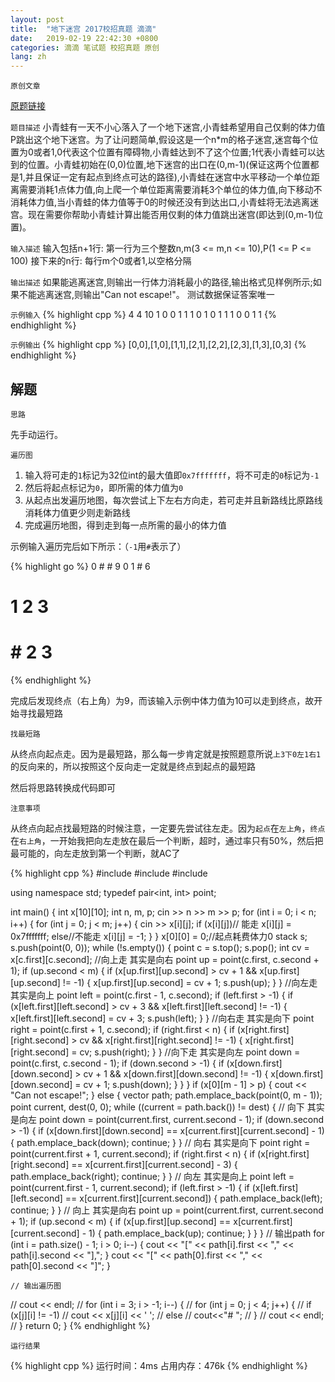 ```yaml
---
layout: post
title:  "地下迷宫 2017校招真题 滴滴"
date:   2019-02-19 22:42:30 +0800
categories: 滴滴 笔试题 校招真题 原创
lang: zh
---
```


<!--引用数学表达式js脚本-->
<script src="https://cdn.bootcss.com/mathjax/2.7.5/latest.js"></script>

`原创文章`

[原题链接](https://www.nowcoder.com/practice/571cfbe764824f03b5c0bfd2eb0a8ddf)

`题目描述`
小青蛙有一天不小心落入了一个地下迷宫,小青蛙希望用自己仅剩的体力值P跳出这个地下迷宫。为了让问题简单,假设这是一个n*m的格子迷宫,迷宫每个位置为0或者1,0代表这个位置有障碍物,小青蛙达到不了这个位置;1代表小青蛙可以达到的位置。小青蛙初始在(0,0)位置,地下迷宫的出口在(0,m-1)(保证这两个位置都是1,并且保证一定有起点到终点可达的路径),小青蛙在迷宫中水平移动一个单位距离需要消耗1点体力值,向上爬一个单位距离需要消耗3个单位的体力值,向下移动不消耗体力值,当小青蛙的体力值等于0的时候还没有到达出口,小青蛙将无法逃离迷宫。现在需要你帮助小青蛙计算出能否用仅剩的体力值跳出迷宫(即达到(0,m-1)位置)。

`输入描述`
输入包括n+1行:
 第一行为三个整数n,m(3 <= m,n <= 10),P(1 <= P <= 100)
 接下来的n行:
 每行m个0或者1,以空格分隔

`输出描述`
如果能逃离迷宫,则输出一行体力消耗最小的路径,输出格式见样例所示;如果不能逃离迷宫,则输出"Can not escape!"。 测试数据保证答案唯一

`示例输入`
{% highlight cpp %}
4 4 10
1 0 0 1
1 1 0 1
0 1 1 1
0 0 1 1
{% endhighlight %}

`示例输出`
{% highlight cpp %}
[0,0],[1,0],[1,1],[2,1],[2,2],[2,3],[1,3],[0,3]
{% endhighlight %}

解题
--

`思路`

先手动运行。

`遍历图`

1. 输入将可走的`1`标记为32位int的最大值即`0x7fffffff`，将不可走的`0`标记为`-1`
2. 然后将起点标记为`0`，即所需的体力值为`0`
3. 从起点出发遍历地图，每次尝试上下左右方向走，若可走并且新路线比原路线消耗体力值更少则走新路线
4. 完成遍历地图，得到走到每一点所需的最小的体力值

示例输入遍历完后如下所示：（`-1`用`#`表示了）

{% highlight go %}
0 # # 9
0 1 # 6
# 1 2 3
# # 2 3
{% endhighlight %}

完成后发现终点（右上角）为9，而该输入示例中体力值为10可以走到终点，故开始寻找最短路

`找最短路`

从终点向起点走。因为是最短路，那么每一步肯定就是按照题意所说`上3下0左1右1`的反向来的，所以按照这个反向走一定就是终点到起点的最短路

然后将思路转换成代码即可

`注意事项`

从终点向起点找最短路的时候注意，一定要先尝试往左走。因为`起点`在`左上角`，`终点`在`右上角`，一开始我把向左走放在最后一个判断，超时，通过率只有50%，然后把最可能的，向左走放到第一个判断，就AC了

{% highlight cpp %}
#include <iostream>
#include <stack>
#include <vector>

using namespace std;
typedef pair<int, int> point;

int main() {
    int x[10][10];
    int n, m, p;
    cin >> n >> m >> p;
    for (int i = 0; i < n; i++) {
        for (int j = 0; j < m; j++) {
            cin >> x[i][j];
            if (x[i][j])// 能走
                x[i][j] = 0x7fffffff;
            else//不能走
                x[i][j] = -1;
        }
    }
    x[0][0] = 0;//起点耗费体力0
    stack<point> s;
    s.push(point(0, 0));
    while (!s.empty()) {
        point c = s.top();
        s.pop();
        int cv = x[c.first][c.second];
        //向上走 其实是向右
        point up = point(c.first, c.second + 1);
        if (up.second < m) {
            if (x[up.first][up.second] > cv + 1 &&
                x[up.first][up.second] != -1) {
                x[up.first][up.second] = cv + 1;
                s.push(up);
            }
        }
        //向左走 其实是向上
        point left = point(c.first - 1, c.second);
        if (left.first > -1) {
            if (x[left.first][left.second] > cv + 3 &&
                x[left.first][left.second] != -1) {
                x[left.first][left.second] = cv + 3;
                s.push(left);
            }
        }
        //向右走 其实是向下
        point right = point(c.first + 1, c.second);
        if (right.first < n) {
            if (x[right.first][right.second] > cv &&
                x[right.first][right.second] != -1) {
                x[right.first][right.second] = cv;
                s.push(right);
            }
        }
        //向下走 其实是向左
        point down = point(c.first, c.second - 1);
        if (down.second > -1) {
            if (x[down.first][down.second] > cv + 1 &&
                x[down.first][down.second] != -1) {
                x[down.first][down.second] = cv + 1;
                s.push(down);
            }
        }
    }
    if (x[0][m - 1] > p) {
        cout << "Can not escape!";
    } else {
        vector<point> path;
        path.emplace_back(point(0, m - 1));
        point current, dest(0, 0);
        while ((current = path.back()) != dest) {
            // 向下 其实是向左
            point down = point(current.first, current.second - 1);
            if (down.second > -1) {
                if (x[down.first][down.second] ==
                    x[current.first][current.second] - 1) {
                    path.emplace_back(down);
                    continue;
                }
            }
            // 向右 其实是向下
            point right = point(current.first + 1, current.second);
            if (right.first < n) {
                if (x[right.first][right.second] ==
                    x[current.first][current.second] - 3) {
                    path.emplace_back(right);
                    continue;
                }
            }
            // 向左 其实是向上
            point left = point(current.first - 1, current.second);
            if (left.first > -1) {
                if (x[left.first][left.second] ==
                    x[current.first][current.second]) {
                    path.emplace_back(left);
                    continue;
                }
            }
            // 向上 其实是向右
            point up = point(current.first, current.second + 1);
            if (up.second < m) {
                if (x[up.first][up.second] ==
                    x[current.first][current.second] - 1) {
                    path.emplace_back(up);
                    continue;
                }
            }
        }
        // 输出path
        for (int i = path.size() - 1; i > 0; i--) {
            cout << "[" << path[i].first << "," << path[i].second << "],";
        }
        cout << "[" << path[0].first << "," << path[0].second << "]";
    }

    // 输出遍历图
//    cout << endl;
//    for (int i = 3; i > -1; i--) {
//        for (int j = 0; j < 4; j++) {
//            if (x[j][i] != -1)
//                cout << x[j][i] << ' ';
//            else
//                cout<<"# ";
//        }
//        cout << endl;
//    }
    return 0;
}
{% endhighlight %}

`运行结果`

{% highlight cpp %}
运行时间：4ms
占用内存：476k
{% endhighlight %}


